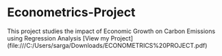 # Econometrics-Project
This project studies the impact of Economic Growth on Carbon Emissions using Regression Analysis
[View my Project] (file:///C:/Users/sarga/Downloads/ECONOMETRICS%20PROJECT.pdf)
